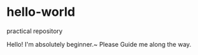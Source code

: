 # hello-world
practical repository

Hello! I'm absolutely beginner.~
Please Guide me along the way.
